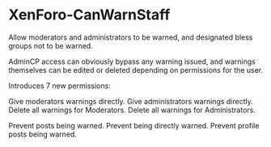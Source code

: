 XenForo-CanWarnStaff
======================

Allow moderators and administrators to be warned, and designated bless groups not to be warned. 

AdminCP access can obviously bypass any warning issued, and warnings themselves can be edited or deleted depending on permissions for the user.

Introduces 7 new permissions:

Give moderators warnings directly.
Give administrators warnings directly.
Delete all warnings for Moderators.
Delete all warnings for Administrators.

Prevent posts being warned.
Prevent being directly warned.
Prevent profile posts being warned.
